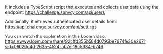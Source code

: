 It includes a TypeScript script that executes and collects user data using the endpoint:
https://challenge.sunvoy.com/api/users

Additionally, it retrieves authenticated user details from:
https://api.challenge.sunvoy.com/api/settings

You can watch the explanation in this Loom video:
https://www.loom.com/share/92bffd355b564d0793be7974fe30e267?sid=09b20c4d-2635-4524-ab7e-18c5634eb746
